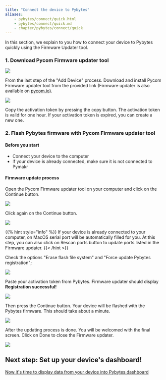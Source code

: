 ```yaml
---
title: "Connect the device to Pybytes"
aliases:
    - pybytes/connect/quick.html
    - pybytes/connect/quick.md
    - chapter/pybytes/connect/quick
---
```


In this section, we explain to you how to connect your device to Pybytes quickly using the Firmware Updater tool.

### 1. Download Pycom Firmware updater tool

![](/gitbook/assets/pybytes/add-device/final-step.png)

From the last step of the "Add Device" process. Download and install Pycom Firmware updater tool from the provided link (Firmware updater is also available on [pycom.io](https://pycom.io/downloads/)).

![](/gitbook/assets/pybytes/add-device/connect-your-device-component.png)

Copy the activation token by pressing the copy button. The activation token is valid for one hour. If your activation token is expired, you can create a new one.

### 2. Flash Pybytes firmware with Pycom Firmware updater tool

#### Before you start
* Connect your device to the computer
* If your device is already connected, make sure it is not connected to Pymakr

#### Firmware update process

Open the Pycom Firmware updater tool on your computer and click on the Continue button.

![](/gitbook/assets/pybytes/add-device/fw-updater/intro-screen.png)

Click again on the Continue button.

![](/gitbook/assets/pybytes/add-device/fw-updater/attention-screen.png)

{{% hint style="info" %}}
If your device is already connected to your computer, on MacOS serial port will be automatically filled for you.
At this step, you can also click on Rescan ports button to update ports listed in the Firmware updater.
{{< /hint >}}

Check the options "Erase flash file system" and "Force update Pybytes registration";

![](/gitbook/assets/pybytes/add-device/fw-updater/settings-screen.png)

Paste your activation token from Pybytes. Firmware updater should display **Registration successful!**

![](/gitbook/assets/pybytes/add-device/fw-updater/activation-token-screen.png)

Then press the Continue button. Your device will be flashed with the Pybytes firmware. This should take about a minute.

![](/gitbook/assets/pybytes/add-device/fw-updater/update-in-progress-screen.png)

After the updating process is done. You will be welcomed with the final screen. Click on Done to close the Firmware updater.

![](/gitbook/assets/pybytes/add-device/fw-updater/success-screen.png)

## Next step: Set up your device's dashboard!

[Now it's time to display data from your device into Pybytes dashboard](../../dashboard)
